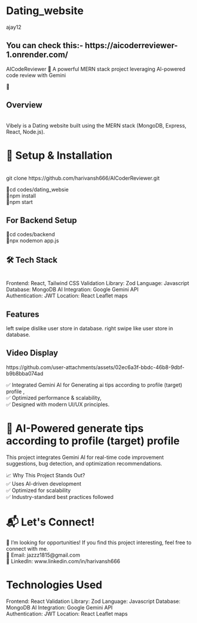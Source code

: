 ﻿# Dating_website
ajay12

<h2>You can check this:- https://aicoderreviewer-1.onrender.com/</h2>
AICodeReviewer
🚀 A powerful MERN stack project leveraging AI-powered code review with Gemini


🔹 <h2> Overview </h2> <br>
Vibely is a Dating website built using the MERN stack (MongoDB, Express, React, Node.js).

<h1> 🚀 Setup & Installation </h1> <br>
git clone https://github.com/harivansh666/AICoderReviewer.git  <br>

🔹cd codes/dating_websie <br> 
🔹npm install <br>
🔹npm start <br>

<h2> For Backend Setup </h2> 
🔹cd codes/backend  <br>
🔹npx nodemon app.js

<h2> 🛠️ Tech Stack </h2> <br>
Frontend: React, Tailwind CSS
Validation Library: Zod
Language: Javascript
Database: MongoDB
AI Integration: Google Gemini API <br>
Authentication: JWT
Location:  React Leaflet maps

<h2>Features</h2>
left swipe dislike user store in database.
right swipe like user store in database. 

<h2>Video Display</h2>
https://github.com/user-attachments/assets/02ec6a3f-bbdc-46b8-9dbf-b9b8bba074ad

✅ Integrated Gemini AI for Generating ai tips according to profile (target) profile , <br>
✅ Optimized performance & scalability, <br>
✅ Designed with modern UI/UX principles. <br>

<h1>🧠 AI-Powered generate tips according to profile (target) profile </h1>
This project integrates Gemini AI for real-time code improvement suggestions, bug detection, and optimization recommendations.

📈 Why This Project Stands Out? <br>
✅ Uses AI-driven development <br>
✅ Optimized for scalability <br>
✅ Industry-standard best practices followed <br>

<h1> 📬 Let's Connect! </h1>
💼 I’m looking for opportunities! If you find this project interesting, feel free to connect with me. <br>
📧 Email: jazzz1815@gmail.com <br>
🔗 LinkedIn: www.linkedin.com/in/harivansh666 <br>





<h1> Technologies Used </h1>
Frontend: React
Validation Library: Zod
Language: Javascript
Database: MongoDB
AI Integration: Google Gemini API <br>
Authentication: JWT
Location:  React Leaflet maps


